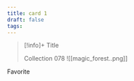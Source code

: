 ```yaml
---
title: card 1
draft: false
tags:
---
```


> [!info]+ Title
> 
> Collection 078
> ![[magic_forest..png]]

Favorite
